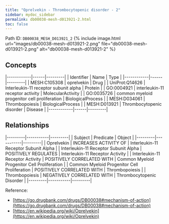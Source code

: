 ```yaml
---
title: "Oprelvekin - Thrombocytopenic disorder - 2"
sidebar: mydoc_sidebar
permalink: db00038-mesh-d013921-2.html
toc: false 
---
```



Path ID: `DB00038_MESH_D013921_2`
{% include image.html url="images/db00038-mesh-d013921-2.png" file="db00038-mesh-d013921-2.png" alt="db00038-mesh-d013921-2" %}

## Concepts

|------------|------|---------|
| Identifier | Name | Type    |
|------------|------|---------|
| MESH:C105308 | oprelvekin | Drug |
| UniProt:Q14626 | Interleukin-11 receptor subunit alpha | Protein |
| GO:0004921 | interleukin-11 receptor activity | MolecularActivity |
| GO:0035726 | common myeloid progenitor cell proliferation | BiologicalProcess |
| MESH:D034061 | Thrombopoiesis | BiologicalProcess |
| MESH:D013921 | Thrombocytopenic disorder | Disease |
|------------|------|---------|

## Relationships

|---------|-----------|---------|
| Subject | Predicate | Object  |
|---------|-----------|---------|
| Oprelvekin | INCREASES ACTIVITY OF | Interleukin-11 Receptor Subunit Alpha |
| Interleukin-11 Receptor Subunit Alpha | POSITIVELY REGULATES | Interleukin-11 Receptor Activity |
| Interleukin-11 Receptor Activity | POSITIVELY CORRELATED WITH | Common Myeloid Progenitor Cell Proliferation |
| Common Myeloid Progenitor Cell Proliferation | POSITIVELY CORRELATED WITH | Thrombopoiesis |
| Thrombopoiesis | NEGATIVELY CORRELATED WITH | Thrombocytopenic Disorder |
|---------|-----------|---------|

Reference: 
  - [https://go.drugbank.com/drugs/DB00038#mechanism-of-action](https://go.drugbank.com/drugs/DB00038#mechanism-of-action)
  - [https://en.wikipedia.org/wiki/Oprelvekin](https://en.wikipedia.org/wiki/Oprelvekin)
